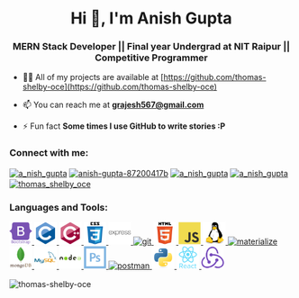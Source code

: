 <h1 align="center">Hi 👋, I'm Anish Gupta</h1>
<h3 align="center">MERN Stack Developer || Final year Undergrad at NIT Raipur || Competitive Programmer</h3>

- 👨‍💻 All of my projects are available at [https://github.com/thomas-shelby-oce](https://github.com/thomas-shelby-oce)

- 📫 You can reach me at **grajesh567@gmail.com**

- ⚡ Fun fact **Some times I use GitHub to write stories :P**

<h3 align="left">Connect with me:</h3>
<p align="left">
<a href="https://twitter.com/a_nish_gupta" target="blank"><img align="center" src="https://cdn.jsdelivr.net/npm/simple-icons@3.0.1/icons/twitter.svg" alt="a_nish_gupta" height="30" width="40" /></a>
<a href="https://linkedin.com/in/anish-gupta-87200417b" target="blank"><img align="center" src="https://cdn.jsdelivr.net/npm/simple-icons@3.0.1/icons/linkedin.svg" alt="anish-gupta-87200417b" height="30" width="40" /></a>
<a href="https://instagram.com/a_nish_gupta" target="blank"><img align="center" src="https://cdn.jsdelivr.net/npm/simple-icons@3.0.1/icons/instagram.svg" alt="a_nish_gupta" height="30" width="40" /></a>
<a href="https://www.codechef.com/users/a_nish_gupta" target="blank"><img align="center" src="https://cdn.jsdelivr.net/npm/simple-icons@3.1.0/icons/codechef.svg" alt="a_nish_gupta" height="30" width="40" /></a>
<a href="https://codeforces.com/profile/thomas_shelby_oce" target="blank"><img align="center" src="https://cdn.jsdelivr.net/npm/simple-icons@3.0.1/icons/codeforces.svg" alt="thomas_shelby_oce" height="30" width="40" /></a>
</p>

<h3 align="left">Languages and Tools:</h3>
<p align="left"> <a href="https://getbootstrap.com" target="_blank"> <img src="https://raw.githubusercontent.com/devicons/devicon/master/icons/bootstrap/bootstrap-plain-wordmark.svg" alt="bootstrap" width="40" height="40"/> </a> <a href="https://www.cprogramming.com/" target="_blank"> <img src="https://raw.githubusercontent.com/devicons/devicon/master/icons/c/c-original.svg" alt="c" width="40" height="40"/> </a> <a href="https://www.w3schools.com/cpp/" target="_blank"> <img src="https://raw.githubusercontent.com/devicons/devicon/master/icons/cplusplus/cplusplus-original.svg" alt="cplusplus" width="40" height="40"/> </a> <a href="https://www.w3schools.com/css/" target="_blank"> <img src="https://raw.githubusercontent.com/devicons/devicon/master/icons/css3/css3-original-wordmark.svg" alt="css3" width="40" height="40"/> </a> <a href="https://expressjs.com" target="_blank"> <img src="https://raw.githubusercontent.com/devicons/devicon/master/icons/express/express-original-wordmark.svg" alt="express" width="40" height="40"/> </a> <a href="https://git-scm.com/" target="_blank"> <img src="https://www.vectorlogo.zone/logos/git-scm/git-scm-icon.svg" alt="git" width="40" height="40"/> </a> <a href="https://www.w3.org/html/" target="_blank"> <img src="https://raw.githubusercontent.com/devicons/devicon/master/icons/html5/html5-original-wordmark.svg" alt="html5" width="40" height="40"/> </a> <a href="https://developer.mozilla.org/en-US/docs/Web/JavaScript" target="_blank"> <img src="https://raw.githubusercontent.com/devicons/devicon/master/icons/javascript/javascript-original.svg" alt="javascript" width="40" height="40"/> </a> <a href="https://www.linux.org/" target="_blank"> <img src="https://raw.githubusercontent.com/devicons/devicon/master/icons/linux/linux-original.svg" alt="linux" width="40" height="40"/> </a> <a href="https://materializecss.com/" target="_blank"> <img src="https://raw.githubusercontent.com/prplx/svg-logos/5585531d45d294869c4eaab4d7cf2e9c167710a9/svg/materialize.svg" alt="materialize" width="40" height="40"/> </a> <a href="https://www.mongodb.com/" target="_blank"> <img src="https://raw.githubusercontent.com/devicons/devicon/master/icons/mongodb/mongodb-original-wordmark.svg" alt="mongodb" width="40" height="40"/> </a> <a href="https://www.mysql.com/" target="_blank"> <img src="https://raw.githubusercontent.com/devicons/devicon/master/icons/mysql/mysql-original-wordmark.svg" alt="mysql" width="40" height="40"/> </a> <a href="https://nodejs.org" target="_blank"> <img src="https://raw.githubusercontent.com/devicons/devicon/master/icons/nodejs/nodejs-original-wordmark.svg" alt="nodejs" width="40" height="40"/> </a> <a href="https://www.photoshop.com/en" target="_blank"> <img src="https://raw.githubusercontent.com/devicons/devicon/master/icons/photoshop/photoshop-line.svg" alt="photoshop" width="40" height="40"/> </a> <a href="https://postman.com" target="_blank"> <img src="https://www.vectorlogo.zone/logos/getpostman/getpostman-icon.svg" alt="postman" width="40" height="40"/> </a> <a href="https://www.python.org" target="_blank"> <img src="https://raw.githubusercontent.com/devicons/devicon/master/icons/python/python-original.svg" alt="python" width="40" height="40"/> </a> <a href="https://reactjs.org/" target="_blank"> <img src="https://raw.githubusercontent.com/devicons/devicon/master/icons/react/react-original-wordmark.svg" alt="react" width="40" height="40"/> </a> <a href="https://redux.js.org" target="_blank"> <img src="https://raw.githubusercontent.com/devicons/devicon/master/icons/redux/redux-original.svg" alt="redux" width="40" height="40"/> </a> </p>

<p><img align="center" src="https://github-readme-stats.vercel.app/api/top-langs?username=thomas-shelby-oce&show_icons=true&locale=en&layout=compact" alt="thomas-shelby-oce" /></p>
